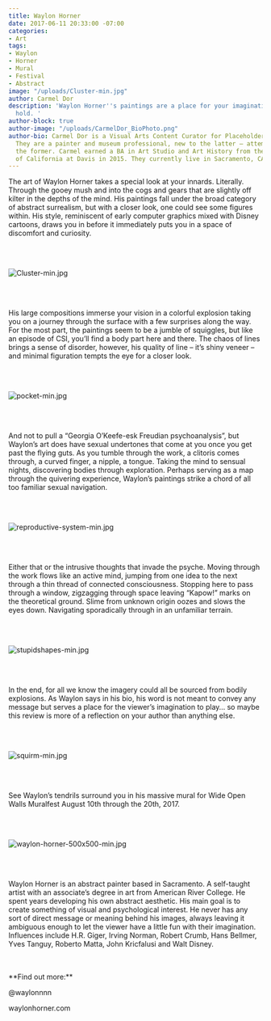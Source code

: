 ```yaml
---
title: Waylon Horner
date: 2017-06-11 20:33:00 -07:00
categories:
- Art
tags:
- Waylon
- Horner
- Mural
- Festival
- Abstract
image: "/uploads/Cluster-min.jpg"
author: Carmel Dor
description: 'Waylon Horner''s paintings are a place for your imagination to take
  hold. '
author-block: true
author-image: "/uploads/CarmelDor_BioPhoto.png"
author-bio: Carmel Dor is a Visual Arts Content Curator for Placeholder Magazine.
  They are a painter and museum professional, new to the latter – attempting to navigate
  the former. Carmel earned a BA in Art Studio and Art History from the University
  of California at Davis in 2015. They currently live in Sacramento, CA.
---
```


The art of Waylon Horner takes a special look at your innards. Literally. Through the gooey mush and into the cogs and gears that are slightly off kilter in the depths of the mind. His paintings fall under the broad category of abstract surrealism, but with a closer look, one could see some figures within. His style, reminiscent of early computer graphics mixed with Disney cartoons, draws you in before it immediately puts you in a space of discomfort and curiosity.

<br>
<br>

![Cluster-min.jpg](/uploads/Cluster-min.jpg)

<br>
<br>

His large compositions immerse your vision in a colorful explosion taking you on a journey through the surface with a few surprises along the way. For the most part, the paintings seem to be a jumble of squiggles, but like an episode of CSI, you’ll find a body part here and there. The chaos of lines brings a sense of disorder, however, his quality of line – it’s shiny veneer – and minimal figuration tempts the eye for a closer look. 

<br>
<br>

![pocket-min.jpg](/uploads/pocket-min.jpg)

<br>
<br>

And not to pull a “Georgia O’Keefe-esk Freudian psychoanalysis”, but Waylon’s art does have sexual undertones that come at you once you get past the flying guts. As you tumble through the work, a clitoris comes through, a curved finger, a nipple, a tongue. Taking the mind to sensual nights, discovering bodies through exploration. Perhaps serving as a map through the quivering experience, Waylon’s paintings strike a chord of all too familiar sexual navigation. 

<br>
<br>

![reproductive-system-min.jpg](/uploads/reproductive-system-min.jpg)

<br>
<br>

Either that or the intrusive thoughts that invade the psyche. Moving through the work flows like an active mind, jumping from one idea to the next through a thin thread of connected consciousness. Stopping here to pass through a window, zigzagging through space leaving “Kapow!” marks on the theoretical ground. Slime from unknown origin oozes and slows the eyes down. Navigating sporadically through in an unfamiliar terrain. 

<br>
<br>

![stupidshapes-min.jpg](/uploads/stupidshapes-min.jpg)

<br>
<br>

In the end, for all we know the imagery could all be sourced from bodily explosions. As Waylon says in his bio, his word is not meant to convey any message but serves a place for the viewer’s imagination to play… so maybe this review is more of a reflection on your author than anything else. 

<br>
<br>

![squirm-min.jpg](/uploads/squirm-min.jpg)

<br>
<br>

See Waylon’s tendrils surround you in his massive mural for Wide Open Walls Muralfest August 10th through the 20th, 2017.

<br>
<br>

![waylon-horner-500x500-min.jpg](/uploads/waylon-horner-500x500-min.jpg)

<br>
<br>

Waylon Horner is an abstract painter based in Sacramento. A self-taught artist with an associate’s degree in art from American River College. He spent years developing his own abstract aesthetic. His main goal is to create something of visual and psychological interest. He never has any sort of direct message or meaning behind his images, always leaving it ambiguous enough to let the viewer have a little fun with their imagination. Influences include H.R. Giger, Irving Norman, Robert Crumb, Hans Bellmer, Yves Tanguy, Roberto Matta, John Kricfalusi and Walt Disney.


<br>
<br>
**Find out more:**

@waylonnnn

waylonhorner.com

